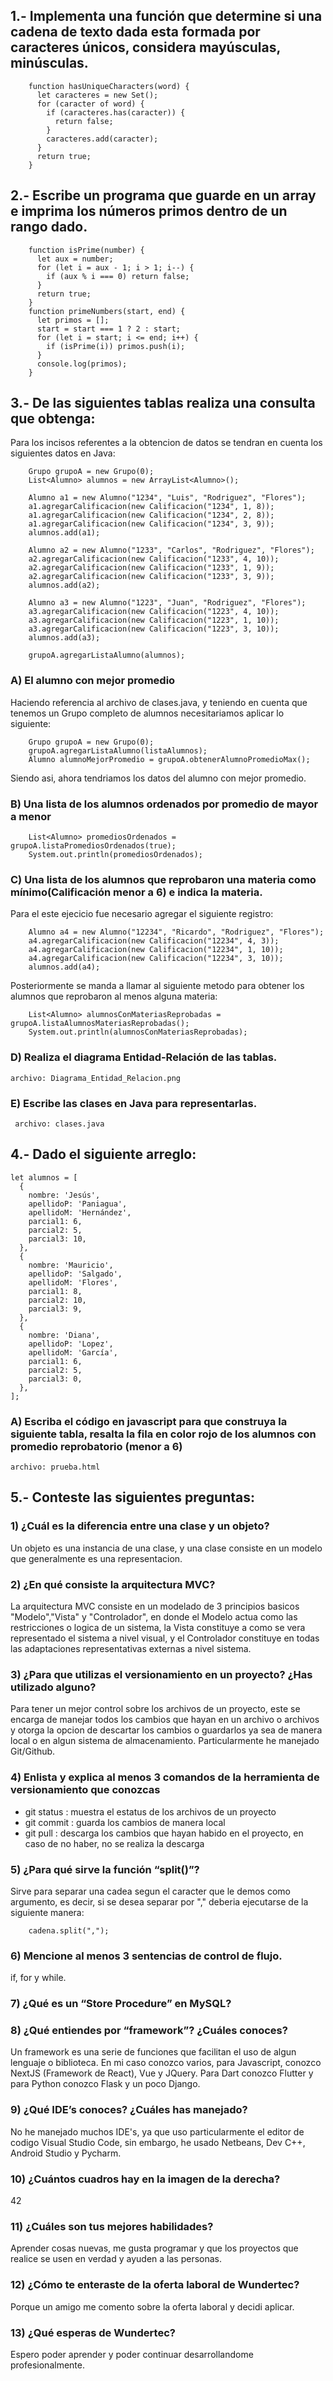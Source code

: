 ## 1.- Implementa una función que determine si una cadena de texto dada esta formada por caracteres únicos, considera mayúsculas, minúsculas.

```
    function hasUniqueCharacters(word) {
      let caracteres = new Set();
      for (caracter of word) {
        if (caracteres.has(caracter)) {
          return false;
        }
        caracteres.add(caracter);
      }
      return true;
    }
```

## 2.- Escribe un programa que guarde en un array e imprima los números primos dentro de un rango dado.

```
    function isPrime(number) {
      let aux = number;
      for (let i = aux - 1; i > 1; i--) {
        if (aux % i === 0) return false;
      }
      return true;
    }
    function primeNumbers(start, end) {
      let primos = [];
      start = start === 1 ? 2 : start;
      for (let i = start; i <= end; i++) {
        if (isPrime(i)) primos.push(i);
      }
      console.log(primos);
    }
```

## 3.- De las siguientes tablas realiza una consulta que obtenga:

Para los incisos referentes a la obtencion de datos se tendran en cuenta los siguientes datos en Java:

```
    Grupo grupoA = new Grupo(0);
    List<Alumno> alumnos = new ArrayList<Alumno>();

    Alumno a1 = new Alumno("1234", "Luis", "Rodriguez", "Flores");
    a1.agregarCalificacion(new Calificacion("1234", 1, 8));
    a1.agregarCalificacion(new Calificacion("1234", 2, 8));
    a1.agregarCalificacion(new Calificacion("1234", 3, 9));
    alumnos.add(a1);

    Alumno a2 = new Alumno("1233", "Carlos", "Rodriguez", "Flores");
    a2.agregarCalificacion(new Calificacion("1233", 4, 10));
    a2.agregarCalificacion(new Calificacion("1233", 1, 9));
    a2.agregarCalificacion(new Calificacion("1233", 3, 9));
    alumnos.add(a2);

    Alumno a3 = new Alumno("1223", "Juan", "Rodriguez", "Flores");
    a3.agregarCalificacion(new Calificacion("1223", 4, 10));
    a3.agregarCalificacion(new Calificacion("1223", 1, 10));
    a3.agregarCalificacion(new Calificacion("1223", 3, 10));
    alumnos.add(a3);

    grupoA.agregarListaAlumno(alumnos);
```

### A) El alumno con mejor promedio

Haciendo referencia al archivo de clases.java, y teniendo en cuenta que tenemos un Grupo completo de alumnos necesitariamos aplicar lo siguiente:

```
    Grupo grupoA = new Grupo(0);
    grupoA.agregarListaAlumno(listaAlumnos);
    Alumno alumnoMejorPromedio = grupoA.obtenerAlumnoPromedioMax();
```

Siendo asi, ahora tendriamos los datos del alumno con mejor promedio.

### B) Una lista de los alumnos ordenados por promedio de mayor a menor

```
    List<Alumno> promediosOrdenados = grupoA.listaPromediosOrdenados(true);
    System.out.println(promediosOrdenados);
```

### C) Una lista de los alumnos que reprobaron una materia como mínimo(Calificación menor a 6) e indica la materia.

Para el este ejecicio fue necesario agregar el siguiente registro:

```
    Alumno a4 = new Alumno("12234", "Ricardo", "Rodriguez", "Flores");
    a4.agregarCalificacion(new Calificacion("12234", 4, 3));
    a4.agregarCalificacion(new Calificacion("12234", 1, 10));
    a4.agregarCalificacion(new Calificacion("12234", 3, 10));
    alumnos.add(a4);
```

Posteriormente se manda a llamar al siguiente metodo para obtener los alumnos que reprobaron al menos alguna materia:

```
    List<Alumno> alumnosConMateriasReprobadas = grupoA.listaAlumnosMateriasReprobadas();
    System.out.println(alumnosConMateriasReprobadas);
```

### D) Realiza el diagrama Entidad-Relación de las tablas.

    archivo: Diagrama_Entidad_Relacion.png

### E) Escribe las clases en Java para representarlas.

     archivo: clases.java

## 4.- Dado el siguiente arreglo:

    let alumnos = [
      {
        nombre: 'Jesús',
        apellidoP: 'Paniagua',
        apellidoM: 'Hernández',
        parcial1: 6,
        parcial2: 5,
        parcial3: 10,
      },
      {
        nombre: 'Mauricio',
        apellidoP: 'Salgado',
        apellidoM: 'Flores',
        parcial1: 8,
        parcial2: 10,
        parcial3: 9,
      },
      {
        nombre: 'Diana',
        apellidoP: 'Lopez',
        apellidoM: 'García',
        parcial1: 6,
        parcial2: 5,
        parcial3: 0,
      },
    ];

### A) Escriba el código en javascript para que construya la siguiente tabla, resalta la fila en color rojo de los alumnos con promedio reprobatorio (menor a 6)

    archivo: prueba.html

## 5.- Conteste las siguientes preguntas:

### 1) ¿Cuál es la diferencia entre una clase y un objeto?

Un objeto es una instancia de una clase, y una clase consiste en un modelo que generalmente es una representacion.

### 2) ¿En qué consiste la arquitectura MVC?

La arquitectura MVC consiste en un modelado de 3 principios basicos "Modelo","Vista" y "Controlador", en donde el Modelo actua como las restricciones o logica de un sistema, la Vista constituye a como se vera representado el sistema a nivel visual, y el Controlador constituye en todas las adaptaciones representativas externas a nivel sistema.

### 3) ¿Para que utilizas el versionamiento en un proyecto? ¿Has utilizado alguno?

Para tener un mejor control sobre los archivos de un proyecto, este se encarga de manejar todos los cambios que hayan en un archivo o archivos y otorga la opcion de descartar los cambios o guardarlos ya sea de manera local o en algun sistema de almacenamiento. Particularmente he manejado Git/Github.

### 4) Enlista y explica al menos 3 comandos de la herramienta de versionamiento que conozcas

- git status : muestra el estatus de los archivos de un proyecto
- git commit : guarda los cambios de manera local
- git pull : descarga los cambios que hayan habido en el proyecto, en caso de no haber, no se realiza la descarga

### 5) ¿Para qué sirve la función “split()”?

Sirve para separar una cadea segun el caracter que le demos como argumento, es decir, si se desea separar por "," deberia ejecutarse de la siguiente manera:

```
    cadena.split(",");
```

### 6) Mencione al menos 3 sentencias de control de flujo.

if, for y while.

### 7) ¿Qué es un “Store Procedure” en MySQL?

### 8) ¿Qué entiendes por “framework”? ¿Cuáles conoces?

Un framework es una serie de funciones que facilitan el uso de algun lenguaje o biblioteca. En mi caso conozco varios, para Javascript, conozco NextJS (Framework de React), Vue y JQuery. Para Dart conozco Flutter y para Python conozco Flask y un poco Django.

### 9) ¿Qué IDE’s conoces? ¿Cuáles has manejado?

No he manejado muchos IDE's, ya que uso particularmente el editor de codigo Visual Studio Code, sin embargo, he usado Netbeans, Dev C++, Android Studio y Pycharm.

### 10) ¿Cuántos cuadros hay en la imagen de la derecha?
42

### 11) ¿Cuáles son tus mejores habilidades?
Aprender cosas nuevas, me gusta programar y que los proyectos que realice se usen en verdad y ayuden a las personas.

### 12) ¿Cómo te enteraste de la oferta laboral de Wundertec?

Porque un amigo me comento sobre la oferta laboral y decidi aplicar.

### 13) ¿Qué esperas de Wundertec?
Espero poder aprender y poder continuar desarrollandome profesionalmente.
